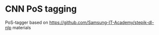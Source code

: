 # CNN PoS tagging
PoS-tagger based on https://github.com/Samsung-IT-Academy/stepik-dl-nlp materials
